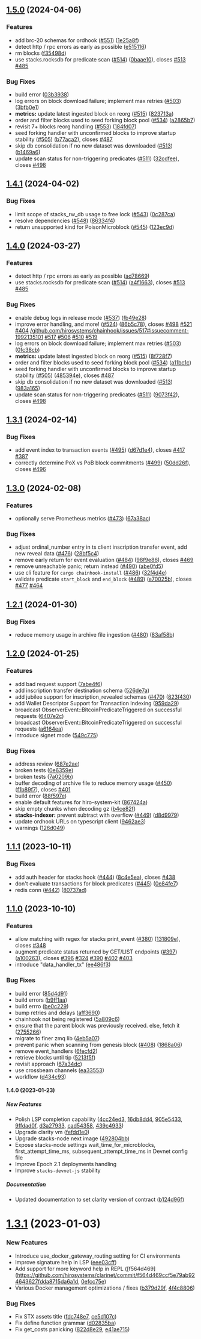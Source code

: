 ## [1.5.0](https://github.com/hirosystems/chainhook/compare/v1.4.1...v1.5.0) (2024-04-06)


### Features

* add brc-20 schemas for ordhook ([#551](https://github.com/hirosystems/chainhook/issues/551)) ([1e25a8f](https://github.com/hirosystems/chainhook/commit/1e25a8f30664d814f510292665c6de17bc5e5c20))
* detect http / rpc errors as early as possible ([e515116](https://github.com/hirosystems/chainhook/commit/e5151168d75b2568a4a396e675b49bc917edad50))
* rm blocks ([f35498d](https://github.com/hirosystems/chainhook/commit/f35498d7f5efc3d9a92bf6e88f7f79df1ff879a0))
* use stacks.rocksdb for predicate scan ([#514](https://github.com/hirosystems/chainhook/issues/514)) ([0baae10](https://github.com/hirosystems/chainhook/commit/0baae107e65b329751a7c41ca738948ba65b6d40)), closes [#513](https://github.com/hirosystems/chainhook/issues/513) [#485](https://github.com/hirosystems/chainhook/issues/485)


### Bug Fixes

* build error ([03b3938](https://github.com/hirosystems/chainhook/commit/03b3938245232be00aa47d9464c5ed215942fc7d))
* log errors on block download failure; implement max retries ([#503](https://github.com/hirosystems/chainhook/issues/503)) ([3bfb0e1](https://github.com/hirosystems/chainhook/commit/3bfb0e1ae4c36ddddb424f928bbdd6c6121ef7ab))
* **metrics:** update latest ingested block on reorg ([#515](https://github.com/hirosystems/chainhook/issues/515)) ([823713a](https://github.com/hirosystems/chainhook/commit/823713aa8b850324b10ef94e6f104e8fec711eeb))
* order and filter blocks used to seed forking block pool ([#534](https://github.com/hirosystems/chainhook/issues/534)) ([a2865b7](https://github.com/hirosystems/chainhook/commit/a2865b7611e592f4c329fa6404da3fbcb662161f))
* revisit 7+ blocks reorg handling ([#553](https://github.com/hirosystems/chainhook/issues/553)) ([184fd07](https://github.com/hirosystems/chainhook/commit/184fd07f7767a25c2c3be20a474b972d773269e4))
* seed forking handler with unconfirmed blocks to improve startup stability ([#505](https://github.com/hirosystems/chainhook/issues/505)) ([b77aca2](https://github.com/hirosystems/chainhook/commit/b77aca2b8cd320491a67d275f97369c7547c61c0)), closes [#487](https://github.com/hirosystems/chainhook/issues/487)
* skip db consolidation if no new dataset was downloaded ([#513](https://github.com/hirosystems/chainhook/issues/513)) ([b1469a6](https://github.com/hirosystems/chainhook/commit/b1469a6753bf429ec54a3ffddfac49ddf96027eb))
* update scan status for non-triggering predicates ([#511](https://github.com/hirosystems/chainhook/issues/511)) ([32cdfee](https://github.com/hirosystems/chainhook/commit/32cdfeea66bb7b223e436a94fe4058056c05e3d2)), closes [#498](https://github.com/hirosystems/chainhook/issues/498)

## [1.4.1](https://github.com/hirosystems/chainhook/compare/v1.4.0...v1.4.1) (2024-04-02)


### Bug Fixes

* limit scope of stacks_rw_db usage to free lock ([#543](https://github.com/hirosystems/chainhook/issues/543)) ([0c287ca](https://github.com/hirosystems/chainhook/commit/0c287ca8ced9d5466fb0b3f4c8aac6aa7a914793))
* resolve dependencies ([#548](https://github.com/hirosystems/chainhook/issues/548)) ([86334f4](https://github.com/hirosystems/chainhook/commit/86334f4fc4a469d826c31b31cfb82e07eb8b5756))
* return unsupported kind for PoisonMicroblock ([#545](https://github.com/hirosystems/chainhook/issues/545)) ([123ec9d](https://github.com/hirosystems/chainhook/commit/123ec9de0e74504e616fb50deb323cb5ca138fda))

## [1.4.0](https://github.com/hirosystems/chainhook/compare/v1.3.1...v1.4.0) (2024-03-27)


### Features

* detect http / rpc errors as early as possible ([ad78669](https://github.com/hirosystems/chainhook/commit/ad78669204c7631af4f00ad0cadcb617bbff54d8))
* use stacks.rocksdb for predicate scan ([#514](https://github.com/hirosystems/chainhook/issues/514)) ([a4f1663](https://github.com/hirosystems/chainhook/commit/a4f16635dcd8cc6a7d4a3ce6608013007b78b0a5)), closes [#513](https://github.com/hirosystems/chainhook/issues/513) [#485](https://github.com/hirosystems/chainhook/issues/485)


### Bug Fixes

* enable debug logs in release mode ([#537](https://github.com/hirosystems/chainhook/issues/537)) ([fb49e28](https://github.com/hirosystems/chainhook/commit/fb49e28d3621a0db8d725a66985be3f18d99abee))
* improve error handling, and more! ([#524](https://github.com/hirosystems/chainhook/issues/524)) ([86b5c78](https://github.com/hirosystems/chainhook/commit/86b5c7859c8395a470e1b7d3249901624dc3c682)), closes [#498](https://github.com/hirosystems/chainhook/issues/498) [#521](https://github.com/hirosystems/chainhook/issues/521) [#404](https://github.com/hirosystems/chainhook/issues/404) [/github.com/hirosystems/chainhook/issues/517#issuecomment-1992135101](https://github.com/hirosystems//github.com/hirosystems/chainhook/issues/517/issues/issuecomment-1992135101) [#517](https://github.com/hirosystems/chainhook/issues/517) [#506](https://github.com/hirosystems/chainhook/issues/506) [#510](https://github.com/hirosystems/chainhook/issues/510) [#519](https://github.com/hirosystems/chainhook/issues/519)
* log errors on block download failure; implement max retries ([#503](https://github.com/hirosystems/chainhook/issues/503)) ([0fc38cb](https://github.com/hirosystems/chainhook/commit/0fc38cbce00a3a1cfde38e9d2b9d6eb984bdd8cd))
* **metrics:** update latest ingested block on reorg ([#515](https://github.com/hirosystems/chainhook/issues/515)) ([8f728f7](https://github.com/hirosystems/chainhook/commit/8f728f7e3f82306154478eceeb5c9d0ef4931028))
* order and filter blocks used to seed forking block pool ([#534](https://github.com/hirosystems/chainhook/issues/534)) ([a11bc1c](https://github.com/hirosystems/chainhook/commit/a11bc1c0f9120f11fa0a27cbeb336fd1fa78d7b3))
* seed forking handler with unconfirmed blocks to improve startup stability ([#505](https://github.com/hirosystems/chainhook/issues/505)) ([485394e](https://github.com/hirosystems/chainhook/commit/485394e9f3eb35089e0b0082ca0c23fbb0e9028f)), closes [#487](https://github.com/hirosystems/chainhook/issues/487)
* skip db consolidation if no new dataset was downloaded ([#513](https://github.com/hirosystems/chainhook/issues/513)) ([983a165](https://github.com/hirosystems/chainhook/commit/983a1658b52cb5b4a89ac46bb85f7355b346a1fb))
* update scan status for non-triggering predicates ([#511](https://github.com/hirosystems/chainhook/issues/511)) ([9073f42](https://github.com/hirosystems/chainhook/commit/9073f42285605ed7625039b3aae2316949dfc127)), closes [#498](https://github.com/hirosystems/chainhook/issues/498)

## [1.3.1](https://github.com/hirosystems/chainhook/compare/v1.3.0...v1.3.1) (2024-02-14)


### Bug Fixes

* add event index to transaction events ([#495](https://github.com/hirosystems/chainhook/issues/495)) ([d67d1e4](https://github.com/hirosystems/chainhook/commit/d67d1e405e34f5a6a97e057181d467ed1a208332)), closes [#417](https://github.com/hirosystems/chainhook/issues/417) [#387](https://github.com/hirosystems/chainhook/issues/387)
* correctly determine PoX vs PoB block commitments ([#499](https://github.com/hirosystems/chainhook/issues/499)) ([50dd26f](https://github.com/hirosystems/chainhook/commit/50dd26f19d1004a4ab60b4a67f1885cce89fc1e9)), closes [#496](https://github.com/hirosystems/chainhook/issues/496)

## [1.3.0](https://github.com/hirosystems/chainhook/compare/v1.2.1...v1.3.0) (2024-02-08)


### Features

* optionally serve Prometheus metrics ([#473](https://github.com/hirosystems/chainhook/issues/473)) ([67a38ac](https://github.com/hirosystems/chainhook/commit/67a38ac3c3777a52104b2eab4846a1adbc7d55dd))


### Bug Fixes

* adjust ordinal_number entry in ts client inscription transfer event, add new reveal data ([#476](https://github.com/hirosystems/chainhook/issues/476)) ([28bf5c4](https://github.com/hirosystems/chainhook/commit/28bf5c41723df5a186153f9cd626225adc261896))
* remove early return for event evaluation ([#484](https://github.com/hirosystems/chainhook/issues/484)) ([98f9e86](https://github.com/hirosystems/chainhook/commit/98f9e86187ba3e9534ca7d333936595a706179d0)), closes [#469](https://github.com/hirosystems/chainhook/issues/469)
* remove unreachable panic; return instead ([#490](https://github.com/hirosystems/chainhook/issues/490)) ([abe0fd5](https://github.com/hirosystems/chainhook/commit/abe0fd5b8b84352d081367477dadb3b8dc135a9b))
* use cli feature for `cargo chainhook-install` ([#486](https://github.com/hirosystems/chainhook/issues/486)) ([32f4d4e](https://github.com/hirosystems/chainhook/commit/32f4d4e6700be8aa8bf73740b8a2e590915b94df))
* validate predicate `start_block` and `end_block` ([#489](https://github.com/hirosystems/chainhook/issues/489)) ([e70025b](https://github.com/hirosystems/chainhook/commit/e70025bfd3d8f5588eb178781fdc87158245edb7)), closes [#477](https://github.com/hirosystems/chainhook/issues/477) [#464](https://github.com/hirosystems/chainhook/issues/464)

## [1.2.1](https://github.com/hirosystems/chainhook/compare/v1.2.0...v1.2.1) (2024-01-30)


### Bug Fixes

* reduce memory usage in archive file ingestion  ([#480](https://github.com/hirosystems/chainhook/issues/480)) ([83af58b](https://github.com/hirosystems/chainhook/commit/83af58bfdbbdcb5d310a8bcd0a6079325bac2804))

## [1.2.0](https://github.com/hirosystems/chainhook/compare/v1.1.1...v1.2.0) (2024-01-25)


### Features

* add bad request support ([7abe4f6](https://github.com/hirosystems/chainhook/commit/7abe4f6a70c39e91d6546e8f51cef8684344d4ff))
* add inscription transfer destination schema ([526de7a](https://github.com/hirosystems/chainhook/commit/526de7aba52bc3c82d8d627efab692e491174115))
* add jubilee support for inscription_revealed schemas ([#470](https://github.com/hirosystems/chainhook/issues/470)) ([823f430](https://github.com/hirosystems/chainhook/commit/823f4300c5b65ee006cdba1c6587fb549dcc1a33))
* add Wallet Descriptor Support for Transaction Indexing ([959da29](https://github.com/hirosystems/chainhook/commit/959da298b7cbf370e1b445bb82b50804c64d965f))
* broadcast ObserverEvent::BitcoinPredicateTriggered on successful requests ([6407e2c](https://github.com/hirosystems/chainhook/commit/6407e2cd6ea88f7fbc3452238404c63a59be8ac3))
* broadcast ObserverEvent::BitcoinPredicateTriggered on successful requests ([a6164ea](https://github.com/hirosystems/chainhook/commit/a6164ea05a77a1932418c02a002a7c3bf352caaf))
* introduce signet mode ([549c775](https://github.com/hirosystems/chainhook/commit/549c775bb5cdc0194c5a04d407e3a4cd5d92663b))


### Bug Fixes

* address review ([687e2ae](https://github.com/hirosystems/chainhook/commit/687e2ae7b367f3c1ec173e5c56b471945622540d))
* broken tests ([0e6359e](https://github.com/hirosystems/chainhook/commit/0e6359e66a90664c243c71cbc9f6114f318fbbcf))
* broken tests ([7a0209b](https://github.com/hirosystems/chainhook/commit/7a0209b480629e9c472e45e0803d01f9f208c779))
* buffer decoding of archive file to reduce memory usage ([#450](https://github.com/hirosystems/chainhook/issues/450)) ([f1b89f7](https://github.com/hirosystems/chainhook/commit/f1b89f7c9a05f1bc4cb59253ba63dadeca0e3b07)), closes [#401](https://github.com/hirosystems/chainhook/issues/401)
* build error ([88f597e](https://github.com/hirosystems/chainhook/commit/88f597e90c662427b18a6d20cfbcf3d931b3bb35))
* enable default features for hiro-system-kit ([867424a](https://github.com/hirosystems/chainhook/commit/867424a5c060cdd314d6d35cd27bcea9bd3690be))
* skip empty chunks when decoding gz ([b4ce82f](https://github.com/hirosystems/chainhook/commit/b4ce82f92da49a67a55483a7d4cba283781713e0))
* **stacks-indexer:** prevent subtract with overflow ([#449](https://github.com/hirosystems/chainhook/issues/449)) ([d8d9979](https://github.com/hirosystems/chainhook/commit/d8d9979823070dcef37a3556c99bc34b1d48e27c))
* update ordhook URLs on typescript client ([9462ae3](https://github.com/hirosystems/chainhook/commit/9462ae3b20ff6e49c4e649c370a9ad97102f0cb4))
* warnings ([126d049](https://github.com/hirosystems/chainhook/commit/126d0499c13a2ff6d4e36d00c90281f3ef5d1138))

## [1.1.1](https://github.com/hirosystems/chainhook/compare/v1.1.0...v1.1.1) (2023-10-11)


### Bug Fixes

* add auth header for stacks hook ([#444](https://github.com/hirosystems/chainhook/issues/444)) ([8c4e5ea](https://github.com/hirosystems/chainhook/commit/8c4e5ea8b54b6b20d3b19796c9d0b57f3d38a3a2)), closes [#438](https://github.com/hirosystems/chainhook/issues/438)
* don't evaluate transactions for block predicates ([#445](https://github.com/hirosystems/chainhook/issues/445)) ([0e84fe7](https://github.com/hirosystems/chainhook/commit/0e84fe7e2b6098345eee4b997138e6910a849996))
* redis conn ([#442](https://github.com/hirosystems/chainhook/issues/442)) ([80737ad](https://github.com/hirosystems/chainhook/commit/80737addce9d6df7035b5586da11f33640ee72d2))

## [1.1.0](https://github.com/hirosystems/chainhook/compare/v1.0.0...v1.1.0) (2023-10-10)


### Features

* allow matching with regex for stacks print_event ([#380](https://github.com/hirosystems/chainhook/issues/380)) ([131809e](https://github.com/hirosystems/chainhook/commit/131809e7d2b8e4b48b83114440a4876ec9aee9ee)), closes [#348](https://github.com/hirosystems/chainhook/issues/348)
* augment predicate status returned by GET/LIST endpoints ([#397](https://github.com/hirosystems/chainhook/issues/397)) ([a100263](https://github.com/hirosystems/chainhook/commit/a100263a0bcab3a43c9bbce49ddead754d2d621c)), closes [#396](https://github.com/hirosystems/chainhook/issues/396) [#324](https://github.com/hirosystems/chainhook/issues/324) [#390](https://github.com/hirosystems/chainhook/issues/390) [#402](https://github.com/hirosystems/chainhook/issues/402) [#403](https://github.com/hirosystems/chainhook/issues/403)
* introduce "data_handler_tx" ([ee486f3](https://github.com/hirosystems/chainhook/commit/ee486f3571f97728d5305bdb72a303134fca1bf5))


### Bug Fixes

* build error ([85d4d91](https://github.com/hirosystems/chainhook/commit/85d4d91ca6276a25d0bc95e256da356758155466))
* build errors ([b9ff1aa](https://github.com/hirosystems/chainhook/commit/b9ff1aab26a26b9ada1e19d12a891fa2e8ad72fd))
* build errro ([be0c229](https://github.com/hirosystems/chainhook/commit/be0c22957b7345721e33d38e3bfa98794155e7a7))
* bump retries and delays ([aff3690](https://github.com/hirosystems/chainhook/commit/aff36904e557026ab91a039e40959957b5bbc309))
* chainhook not being registered ([5a809c6](https://github.com/hirosystems/chainhook/commit/5a809c63bec1c949314ecbd44ef1348286968dec))
* ensure that the parent block was previously received. else, fetch it ([2755266](https://github.com/hirosystems/chainhook/commit/275526620209e8b7137722f9c081aa7b9dca31e5))
* migrate to finer zmq lib ([4eb5a07](https://github.com/hirosystems/chainhook/commit/4eb5a07ad350360f159b5443d0b2d665c20892bf))
* prevent panic when scanning from genesis block ([#408](https://github.com/hirosystems/chainhook/issues/408)) ([1868a06](https://github.com/hirosystems/chainhook/commit/1868a06aba6de61bfb516b0f88b3e900a5d99a64))
* remove event_handlers ([6fecfd2](https://github.com/hirosystems/chainhook/commit/6fecfd2f41fe5bc8c672a51bcf3050c634927b84))
* retrieve blocks until tip ([5213f5f](https://github.com/hirosystems/chainhook/commit/5213f5f67a8adfddc72de7c707eb9d0de46150a2))
* revisit approach ([67a34dc](https://github.com/hirosystems/chainhook/commit/67a34dcb2f7dab546bb88bd1a6ed098109953531))
* use crossbeam channels ([ea33553](https://github.com/hirosystems/chainhook/commit/ea335530c174b8893013e6be7e0258285c4a9667))
* workflow ([d434c93](https://github.com/hirosystems/chainhook/commit/d434c9362ec46b13f1a98d51f62d1c1938f70319))

#### 1.4.0 (2023-01-23)

##### New Features

*  Polish LSP completion capability ([4cc24ed3](https://github.com/hirosystems/clarinet/commit/4cc24ed3c5edaf61d057c4c1e1ab3d32957e6a15), [16db8dd4](https://github.com/hirosystems/clarinet/commit/16db8dd454ddc5acaec1161ef4aba26cba4c37bf), [905e5433](https://github.com/hirosystems/clarinet/commit/905e5433cc7bf208ea480cc148865e8198bb0420), [9ffdad0f](https://github.com/hirosystems/clarinet/commit/9ffdad0f46294dd36c83ab92c3241b2b01499576), [d3a27933](https://github.com/hirosystems/clarinet/commit/d3a2793350e96ad224f038b11a6ada602fef46af), [cad54358](https://github.com/hirosystems/clarinet/commit/cad54358a1978ab4953aca9e0f3a6ff52ac3afc4), [439c4933](https://github.com/hirosystems/clarinet/commit/439c4933bcbeaaec9f3413892bbcc12fc8ec1b15))
*  Upgrade clarity vm ([fefdd1e0](https://github.com/hirosystems/clarinet/commit/fefdd1e092dad8e546e2db7683202d81dd91407a))
*  Upgrade stacks-node next image ([492804bb](https://github.com/hirosystems/clarinet/commit/492804bb472a950dded1b1d0c8a951b434a141ac))
*  Expose stacks-node settings wait_time_for_microblocks, first_attempt_time_ms, subsequent_attempt_time_ms in Devnet config file
*  Improve Epoch 2.1 deployments handling
*  Improve `stacks-devnet-js` stability

##### Documentation

*  Updated documentation to set clarity version of contract ([b124d96f](https://github.com/hirosystems/clarinet/commit/b124d96fbbef29befc26601cdbd8ed521d4a162a))


# [1.3.1](https://github.com/hirosystems/clarinet/compare/v1.3.0...v1.3.1) (2023-01-03)

### New Features

*  Introduce use_docker_gateway_routing setting for CI environments
*  Improve signature help in LSP ([eee03cff](https://github.com/hirosystems/clarinet/commit/eee03cff757d3e288abe7436eca06d4c440c71dc))
*  Add support for more keyword help in REPL ([f564d469](https://github.com/hirosystems/clarinet/commit/f564d469ccf5e79ab924643627fdda8715da6a1d, [0efcc75e](https://github.com/hirosystems/clarinet/commit/0efcc75e7da3b801e1a862094791f3747452f9e0))
*  Various Docker management optimizations / fixes ([b379d29f](https://github.com/hirosystems/clarinet/commit/b379d29f4ad4e85df42e804bc00cec2baff375c0), [4f4c8806](https://github.com/hirosystems/clarinet/commit/4f4c88064e2045de9e48d75b507dd321d4543046))

### Bug Fixes

*  Fix STX assets title ([fdc748e7](https://github.com/hirosystems/clarinet/commit/fdc748e7b7df6ef1a6b62ab5cb8c1b68bde9b1ad), [ce5d107c](https://github.com/hirosystems/clarinet/commit/ce5d107c76950d989eb0be8283adf35930283f18))
*  Fix define function grammar ([d02835ba](https://github.com/hirosystems/clarinet/commit/d02835bab06578eebb13a791f9faa1c2571d3fb9))
*  Fix get_costs panicking ([822d8e29](https://github.com/hirosystems/clarinet/commit/822d8e29965e11864f708a1efd7a8ad385bc1ba3), [e41ae715](https://github.com/hirosystems/clarinet/commit/e41ae71585a432d21cc16c109d2858f9e1d8e22b))
